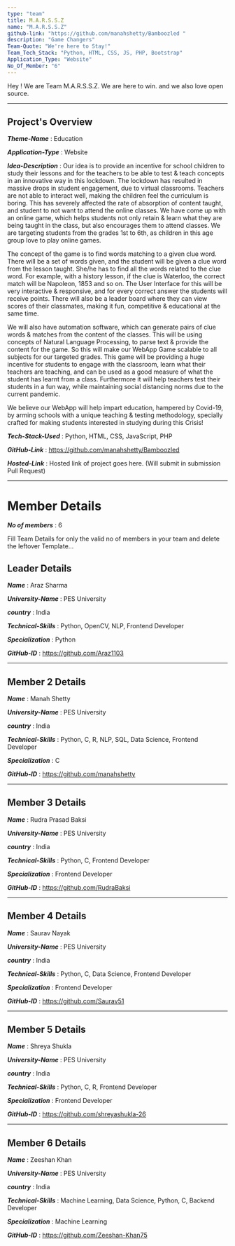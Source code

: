 ```yaml
---
type: "team"                   
title: M.A.R.S.S.Z
name: "M.A.R.S.S.Z"
github-link: "https://github.com/manahshetty/Bamboozled "
description: "Game Changers"
Team-Quote: "We're here to Stay!"
Team_Tech_Stack: "Python, HTML, CSS, JS, PHP, Bootstrap"
Application_Type: "Website"
No_Of_Member: "6"
---
```


Hey ! We are Team M.A.R.S.S.Z. We are here to win. and we also love open source.

---

## Project's Overview

_**Theme-Name**_ : Education

_**Application-Type**_ :   Website 

_**Idea-Description**_ :   Our idea is to provide an incentive for school children to study their lessons and for the teachers to be able to test & teach concepts in an innovative way in this lockdown. The lockdown has resulted in massive drops in student engagement, due to virtual classrooms. Teachers are not able to interact well, making the children feel the curriculum is boring. This has severely affected the rate of absorption of content taught, and student to not want to attend the online classes. 
We have come up with an online game, which helps students not only retain & learn what they are being taught in the class, but also encourages them to attend classes. We are targeting students from the grades 1st to 6th, as children in this age group love to play online games.

The concept of the game is to find words matching to a given clue word. There will be a set of words given, and the student will be given a clue word from the lesson taught. She/he has to find all the words related to the clue word. For example, with a history lesson, if the clue is Waterloo, the correct match will be Napoleon, 1853 and so on. The User Interface for this will be very interactive & responsive, and for every correct answer the students will receive points. There will also be a leader board where they can view scores of their classmates, making it fun, competitive & educational at the same time. 

We will also have automation software, which can generate pairs of clue words & matches from the content of the classes. This will be using concepts of Natural Language Processing, to parse text & provide the content for the game. So this will make our WebApp Game scalable to all subjects for our targeted grades.
This game will be providing a huge incentive for students to engage with the classroom, learn what their teachers are teaching, and can be used as a good measure of what the student has learnt from a class. Furthermore it will help teachers test their students in a fun way, while maintaining social distancing norms due to the current pandemic.

We believe our WebApp will help impart education, hampered by Covid-19, by arming schools with a unique teaching & testing methodology, specially crafted for making students interested in studying during this Crisis!


_**Tech-Stack-Used**_ :   Python, HTML, CSS, JavaScript, PHP

_**GitHub-Link**_ :   https://github.com/manahshetty/Bamboozled 

_**Hosted-Link**_ :    Hosted link of project goes here. (Will submit in submission Pull Request)

---

# Member Details

_**No of members**_ : 6

Fill Team Details for only the valid no of members in your team and delete the leftover Template...

## Leader Details

_**Name**_ : Araz Sharma

_**University-Name**_ : PES University

_**country**_ : India
 
_**Technical-Skills**_ : Python, OpenCV, NLP, Frontend Developer

_**Specialization**_ : Python

_**GitHub-ID**_ :  https://github.com/Araz1103

---

## Member 2 Details

_**Name**_ : Manah Shetty

_**University-Name**_ : PES University

_**country**_ : India
 
_**Technical-Skills**_ : Python, C, R, NLP, SQL, Data Science, Frontend Developer

_**Specialization**_ : C

_**GitHub-ID**_ :  https://github.com/manahshetty 

---

## Member 3 Details

_**Name**_ : Rudra Prasad Baksi

_**University-Name**_ : PES University

_**country**_ : India
 
_**Technical-Skills**_ : Python, C, Frontend Developer

_**Specialization**_ : Frontend Developer

_**GitHub-ID**_ :   https://github.com/RudraBaksi

---

## Member 4 Details

_**Name**_ : Saurav Nayak

_**University-Name**_ : PES University

_**country**_ : India
 
_**Technical-Skills**_ : Python, C, Data Science, Frontend Developer

_**Specialization**_ : Frontend Developer

_**GitHub-ID**_ :  https://github.com/Saurav51

---

## Member 5 Details

_**Name**_ : Shreya Shukla

_**University-Name**_ : PES University

_**country**_ : India
 
_**Technical-Skills**_ : Python, C, R, Frontend Developer

_**Specialization**_ : Frontend Developer

_**GitHub-ID**_ :  https://github.com/shreyashukla-26

---

## Member 6 Details

_**Name**_ : Zeeshan Khan

_**University-Name**_ : PES University

_**country**_ : India
 
_**Technical-Skills**_ : Machine Learning, Data Science, Python, C, Backend Developer

_**Specialization**_ : Machine Learning

_**GitHub-ID**_ :  https://github.com/Zeeshan-Khan75


